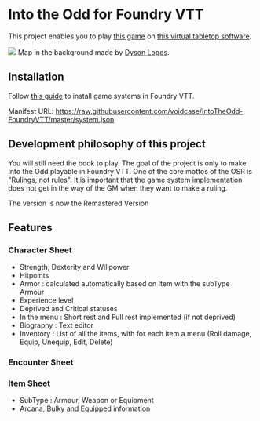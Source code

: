 # Into the Odd for Foundry VTT

This project enables you to play [this game](https://www.drivethrurpg.com/product/145536/Into-the-Odd) on [this virtual tabletop software](https://foundryvtt.com/).

![](screenshot.png)
Map in the background made by [Dyson Logos](https://dysonlogos.blog/).

## Installation

Follow [this guide](https://foundryvtt.com/article/installation/#system) to install game systems in Foundry VTT.

Manifest URL: https://raw.githubusercontent.com/voidcase/IntoTheOdd-FoundryVTT/master/system.json

## Development philosophy of this project

You will still need the book to play.
The goal of the project is only to make Into the Odd playable in Foundry VTT.
One of the core mottos of the OSR is "Rulings, not rules".
It is important that the game system implementation does not get in the way of the GM when they want to make a ruling.

The version is now the Remastered Version

## Features

### Character Sheet
- Strength, Dexterity and Willpower
- Hitpoints
- Armor : calculated automatically based on Item with the subType Armour
- Experience level
- Deprived and Critical statuses
- In the menu : Short rest and Full rest implemented (if not deprived)
- Biography : Text editor
- Inventory : List of all the items, with for each item a menu (Roll damage, Equip, Unequip, Edit, Delete)

### Encounter Sheet

### Item Sheet
- SubType : Armour, Weapon or Equipment
- Arcana, Bulky and Equipped information
